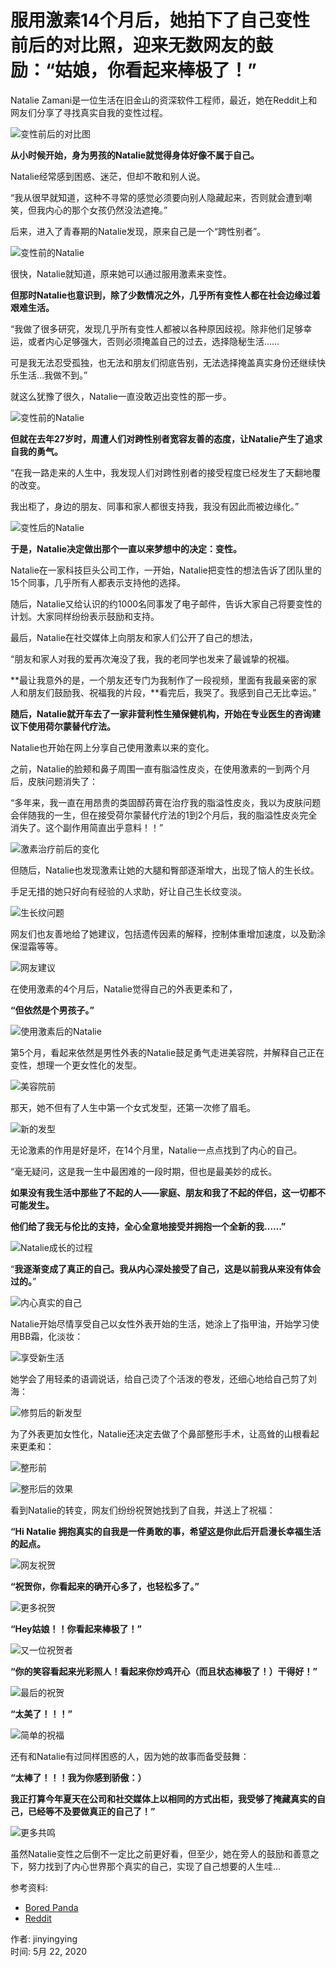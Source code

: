 # 服用激素14个月后，她拍下了自己变性前后的对比照，迎来无数网友的鼓励：“姑娘，你看起来棒极了！”

Natalie Zamani是一位生活在旧金山的资深软件工程师，最近，她在Reddit上和网友们分享了寻找真实自我的变性过程。

![变性前后的对比图](http://www.hereinuk.com/wp-content/uploads/2020/07/1595948299-9375-0RTbtgxQg-jL7b.jpg)

**从小时候开始，身为男孩的Natalie就觉得身体好像不属于自己。**

Natalie经常感到困惑、迷茫，但却不敢和别人说。

“我从很早就知道，这种不寻常的感觉必须要向别人隐藏起来，否则就会遭到嘲笑，但我内心的那个女孩仍然没法遮掩。”

后来，进入了青春期的Natalie发现，原来自己是一个“跨性别者”。

![变性前的Natalie](http://www.hereinuk.com/wp-content/uploads/2020/07/1595948298-5835-SEzXPqcS-vN8A.jpg)

很快，Natalie就知道，原来她可以通过服用激素来变性。

**但那时Natalie也意识到，除了少数情况之外，几乎所有变性人都在社会边缘过着艰难生活。**

“我做了很多研究，发现几乎所有变性人都被以各种原因歧视。除非他们足够幸运，或者内心足够强大，否则必须掩盖自己的过去，选择隐秘生活……

可是我无法忍受孤独，也无法和朋友们彻底告别，无法选择掩盖真实身份还继续快乐生活…我做不到。”

就这么犹豫了很久，Natalie一直没敢迈出变性的那一步。

![变性前的Natalie](http://www.hereinuk.com/wp-content/uploads/2020/07/1595948300-1338-d2e7Brhb-RAhb.jpg)

**但就在去年27岁时，周遭人们对跨性别者宽容友善的态度，让Natalie产生了追求自我的勇气。**

“在我一路走来的人生中，我发现人们对跨性别者的接受程度已经发生了天翻地覆的改变。

我出柜了，身边的朋友、同事和家人都很支持我，我没有因此而被边缘化。”

![变性后的Natalie](http://www.hereinuk.com/wp-content/uploads/2020/07/1595948298-5590-JDQU8gEq-Ejk7.jpg)

**于是，Natalie决定做出那个一直以来梦想中的决定：变性。**

Natalie在一家科技巨头公司工作，一开始，Natalie把变性的想法告诉了团队里的15个同事，几乎所有人都表示支持他的选择。

随后，Natalie又给认识的约1000名同事发了电子邮件，告诉大家自己将要变性的计划。大家同样纷纷表示鼓励和支持。

最后，Natalie在社交媒体上向朋友和家人们公开了自己的想法，

“朋友和家人对我的爱再次淹没了我，我的老同学也发来了最诚挚的祝福。

**最让我意外的是，一个朋友还专门为我制作了一段视频，里面有我最亲密的家人和朋友们鼓励我、祝福我的片段，**看完后，我哭了。我感到自己无比幸运。”

**随后，Natalie就开车去了一家非营利性生殖保健机构，开始在专业医生的咨询建议下使用荷尔蒙替代疗法。**

Natalie也开始在网上分享自己使用激素以来的变化。

之前，Natalie的脸颊和鼻子周围一直有脂溢性皮炎，在使用激素的一到两个月后，皮肤问题消失了：

“多年来，我一直在用昂贵的类固醇药膏在治疗我的脂溢性皮炎，我以为皮肤问题会伴随我的一生，但在接受荷尔蒙替代疗法的1到2个月后，我的脂溢性皮炎完全消失了。这个副作用简直出乎意料！！”

![激素治疗前后的变化](http://www.hereinuk.com/wp-content/uploads/2020/07/1595948300-9171-JjgHTdya-QT3a.jpg)

但随后，Natalie也发现激素让她的大腿和臀部逐渐增大，出现了恼人的生长纹。

手足无措的她只好向有经验的人求助，好让自己生长纹变淡。

![生长纹问题](http://www.hereinuk.com/wp-content/uploads/2020/07/1595948300-9049-Bn39Ukzs-VxUV.jpg)

网友们也友善地给了她建议，包括遗传因素的解释，控制体重增加速度，以及勤涂保湿霜等等。

![网友建议](http://www.hereinuk.com/wp-content/uploads/2020/07/1595948303-2998-U5sfSyN8-LuqR.jpg)

在使用激素的4个月后，Natalie觉得自己的外表更柔和了，

**“但依然是个男孩子。”**

![使用激素后的Natalie](http://www.hereinuk.com/wp-content/uploads/2020/07/1595948303-5616-0np9vU6a7-YAgF.jpg)

第5个月，看起来依然是男性外表的Natalie鼓足勇气走进美容院，并解释自己正在变性，想理一个更女性化的发型。

![美容院前](http://www.hereinuk.com/wp-content/uploads/2020/07/1595948305-8694-m2bwgG99-xF6D.jpg)

那天，她不但有了人生中第一个女式发型，还第一次修了眉毛。

![新的发型](http://www.hereinuk.com/wp-content/uploads/2020/07/1595948306-5762-2I36ZPcM-NDcK.jpg)

无论激素的作用是好是坏，在14个月里，Natalie一点点找到了内心的自己。

“毫无疑问，这是我一生中最困难的一段时期，但也是最美妙的成长。

**如果没有我生活中那些了不起的人——家庭、朋友和我了不起的伴侣，这一切都不可能发生。**

**他们给了我无与伦比的支持，全心全意地接受并拥抱一个全新的我……”**

![Natalie成长的过程](http://www.hereinuk.com/wp-content/uploads/2020/07/1595948305-1401-Jcg2D4dd-DTDc.jpg)

“**我逐渐变成了真正的自己。我从内心深处接受了自己，这是以前我从来没有体会过的。**”

![内心真实的自己](http://www.hereinuk.com/wp-content/uploads/2020/07/1595948306-4983-0sULa5gOL-uU88.jpg)

Natalie开始尽情享受自己以女性外表开始的生活，她涂上了指甲油，开始学习使用BB霜，化淡妆：

![享受新生活](http://www.hereinuk.com/wp-content/uploads/2020/07/1595948308-3211-kkTf42jG-58f9.jpg)

她学会了用轻柔的语调说话，给自己烫了个活泼的卷发，还细心地给自己剪了刘海：

![修剪后的新发型](http://www.hereinuk.com/wp-content/uploads/2020/07/1595948308-2532-nyhaXvaA-6C7z.jpg)

为了外表更加女性化，Natalie还决定去做了个鼻部整形手术，让高耸的山根看起来更柔和：

![整形前](http://www.hereinuk.com/wp-content/uploads/2020/07/1595948311-1224-w9M3QSCG-OLEA.jpg)

![整形后的效果](http://www.hereinuk.com/wp-content/uploads/2020/07/1595948311-8522-5mCyXsQa-aFvJ.jpg)

看到Natalie的转变，网友们纷纷祝贺她找到了自我，并送上了祝福：

**“Hi Natalie 拥抱真实的自我是一件勇敢的事，希望这是你此后开启漫长幸福生活的起点。**

![网友祝贺](http://www.hereinuk.com/wp-content/uploads/2020/07/1595948311-1916-P2wxgjCc-bxdf.jpg)

**“祝贺你，你看起来的确开心多了，也轻松多了。”**

![更多祝贺](http://www.hereinuk.com/wp-content/uploads/2020/07/1595948313-1869-I5rjDUJ7-52uU.jpg)

**“Hey姑娘！！你看起来棒极了！”**

![又一位祝贺者](http://www.hereinuk.com/wp-content/uploads/2020/07/1595948312-9242-6je7Tu4R-S35q.jpg)

**“你的笑容看起来光彩照人！看起来你炒鸡开心（而且状态棒极了！）干得好！”**

![最后的祝贺](http://www.hereinuk.com/wp-content/uploads/2020/07/1595948314-8989-T79Qx654-JIPd.jpg)

**“太美了！！！”**

![简单的祝福](http://www.hereinuk.com/wp-content/uploads/2020/07/1595948315-8129-JpEs9FC6-LmmY.jpg)

还有和Natalie有过同样困惑的人，因为她的故事而备受鼓舞：

**“太棒了！！！我为你感到骄傲：）**

**我正打算今年夏天在公司和社交媒体上以相同的方式出柜，我受够了掩藏真实的自己，已经等不及要做真正的自己了！”**

![更多共鸣](http://www.hereinuk.com/wp-content/uploads/2020/07/1595948316-5479-799uOBOF-BXyV.jpg)

虽然Natalie变性之后倒不一定比之前更好看，但至少，她在旁人的鼓励和善意之下，努力找到了内心世界那个真实的自己，实现了自己想要的人生哇…

参考资料: 
- [Bored Panda](https://www.boredpanda.com/gender-transition-transformation-1-year-natalie-zamani/)
- [Reddit](https://www.reddit.com/user/Synthwaved)

作者: jinyingying  
时间: 5月 22, 2020 